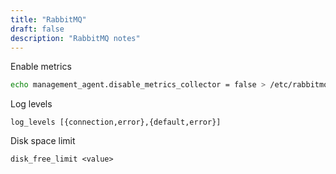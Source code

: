 ```yaml
---
title: "RabbitMQ"
draft: false
description: "RabbitMQ notes"
---
```


Enable metrics

```bash
echo management_agent.disable_metrics_collector = false > /etc/rabbitmq/conf.d/management_agent.disable_metrics_collector.conf
```

Log levels

```text
log_levels [{connection,error},{default,error}]
```

Disk space limit

```text
disk_free_limit <value>
```
